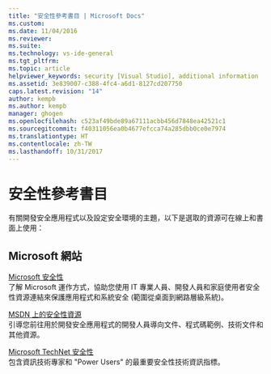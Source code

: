 ```yaml
---
title: "安全性參考書目 | Microsoft Docs"
ms.custom: 
ms.date: 11/04/2016
ms.reviewer: 
ms.suite: 
ms.technology: vs-ide-general
ms.tgt_pltfrm: 
ms.topic: article
helpviewer_keywords: security [Visual Studio], additional information
ms.assetid: 3e839007-c388-4fc4-a6d1-8127cd207750
caps.latest.revision: "14"
author: kempb
ms.author: kempb
manager: ghogen
ms.openlocfilehash: c523af49bde89a67111acbb456d7848ea42521c1
ms.sourcegitcommit: f40311056ea0b4677efcca74a285dbb0ce0e7974
ms.translationtype: HT
ms.contentlocale: zh-TW
ms.lasthandoff: 10/31/2017
---
```

# <a name="security-bibliography"></a>安全性參考書目
有關開發安全應用程式以及設定安全環境的主題，以下是選取的資源可在線上和書面上使用：  
  
## <a name="microsoft-web-sites"></a>Microsoft 網站  
 [Microsoft 安全性](http://go.microsoft.com/fwlink/?LinkId=55529)  
 了解 Microsoft 運作方式，協助您使用 IT 專業人員、開發人員和家庭使用者安全性資源連結來保護應用程式和系統安全 (範圍從桌面到網路層級系統)。  
  
 [MSDN 上的安全性資源](http://go.microsoft.com/fwlink/?LinkID=25440)  
 引導您前往用於開發安全應用程式的開發人員導向文件、程式碼範例、技術文件和其他資源。  
  
 [Microsoft TechNet 安全性](http://go.microsoft.com/fwlink/?LinkId=67991)  
 包含資訊技術專家和 "Power Users" 的最重要安全性技術資訊指標。